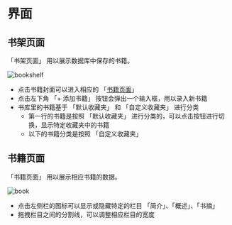 # 界面

## 书架页面
「书架页面」 用以展示数据库中保存的书籍。

![bookshelf](/images/screenshots/interface_bookshelf.png)

* 点击书籍封面可以进入相应的 「[书籍页面](#书籍页面)」
* 点击左下角 「+ 添加书籍」 按钮会弹出一个输入框，用以录入新书籍
* 书库里的书籍基于 「默认收藏夹」 和 「自定义收藏夹」 进行分类
    * 第一行的书籍是按照 「默认收藏夹」 进行分类的，可以点击按钮进行切换，显示特定收藏夹中的书籍
    * 以下的书籍分类是按照 「自定义收藏夹」

## 书籍页面
「书籍页面」 用以展示相应书籍的数据。

![book](/images/screenshots/interface_book.png)

* 点击左侧栏的图标可以显示或隐藏特定的栏目 「简介」、「概述」、「书摘」
* 拖拽栏目之间的分割线，可以调整相应栏目的宽度